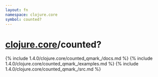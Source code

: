 ```yaml
---
layout: fn
namespace: clojure.core
symbol: counted?
---
```


# [clojure.core](../)/counted?

{% include 1.4.0/clojure.core/counted_qmark_/docs.md %}
{% include 1.4.0/clojure.core/counted_qmark_/examples.md %}
{% include 1.4.0/clojure.core/counted_qmark_/src.md %}

